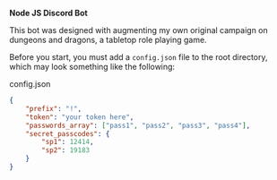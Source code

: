 **Node JS Discord Bot**

This bot was designed with augmenting my own original campaign on dungeons and dragons, a tabletop role playing game.  

Before you start, you must add a `config.json` file to the root directory, which may look something like the following:


config.json
```json
{
	"prefix": "!",
	"token": "your token here",
	"passwords_array": ["pass1", "pass2", "pass3", "pass4"],
	"secret_passcodes": {
		"sp1": 12414,
		"sp2": 19183
	}
}
```
